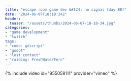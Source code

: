 ```yaml
---
title: "escape room game dev &#124; no signal (day 88)"
date: "2024-06-07T18:18:34Z"
header:
  teaser: "/assets/thumbs/2024-06-07-18-18-34.jpg"
categories:
- "game development"
- "twitch"
tags:
- "code: gdscript"
- "godot"
- "lost contact"
- "raiding: FreshWaterFern"
---
```

{% include video id="955058111" provider="vimeo" %}
